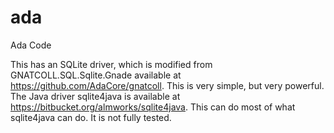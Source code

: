 # ada
Ada Code

This has an SQLite driver, which is modified from GNATCOLL.SQL.Sqlite.Gnade available at https://github.com/AdaCore/gnatcoll.  This is very simple, but very powerful.  The Java driver sqlite4java is available at https://bitbucket.org/almworks/sqlite4java.  This can do most of what sqlite4java can do.  It is not fully tested.
